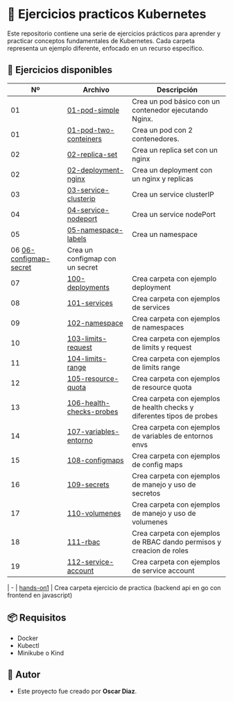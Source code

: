# 📄 Ejercicios practicos Kubernetes

Este repositorio contiene una serie de ejercicios prácticos para aprender y practicar conceptos fundamentales de Kubernetes. Cada carpeta representa un ejemplo diferente, enfocado en un recurso específico.

## 📂 Ejercicios disponibles

| Nº | Archivo | Descripción |
|----|---------|-------------|
| 01 | [01-pod-simple](./01-pod-simple/) | Crea un pod básico con un contenedor ejecutando Nginx.
| 01 | [01-pod-two-conteiners](./01-pod-two-conteiners/) | Crea un pod con 2 contenedores.
| 02 | [02-replica-set](./02-replica-set/) | Crea un replica set con un nginx
| 02 | [02-deployment-nginx](./02-deployment-nginx/) | Crea un deployment con un nginx y replicas
| 03 | [03-service-clusterip](./03-service-clusterip/) | Crea un service clusterIP
| 04 | [04-service-nodeport](./04-service-nodeport/) | Crea un service nodePort
| 05 | [05-namespace-labels](./05-namespace-labels/) | Crea un namespace
| 06 [06-configmap-secret](./06-configmap-secret/) | Crea un configmap con un secret
| 07 | [100-deployments](./100-deployments/) | Crea carpeta con ejemplo deployment
| 08 | [101-services](./101-services/) | Crea carpeta con ejemplos de  services
| 09 | [102-namespace](./102-namespaces/) | Crea carpeta con ejemplos de  namespaces
| 10 | [103-limits-request](./103-limits-request/) | Crea carpeta con ejemplos de limits y request
| 11 | [104-limits-range](./104-limits-range/) | Crea carpeta con ejemplos de limits range
| 12 | [105-resource-quota](./105-resource-quota/) | Crea carpeta con ejemplos de resource quota
| 13 | [106-health-checks-probes](./106-health-checks-probes/) | Crea carpeta con ejemplos de health checks y diferentes tipos de probes
| 14 | [107-variables-entorno](./107-variables-entorno/) | Crea carpeta con ejemplos de variables de entornos envs
| 15 | [108-configmaps](./108-configmaps/) | Crea carpeta con ejemplos de config maps
| 16 | [109-secrets](./109-secrets/) | Crea carpeta con ejemplos de manejo y uso de secretos
| 17 | [110-volumenes](./110-volumenes/) | Crea carpeta con ejemplos de manejo y uso de volumenes
| 18 | [111-rbac](./111-rbac/) | Crea carpeta con ejemplos de RBAC dando permisos y creacion de roles
| 19 | [112-service-account](./112-service-account/) | Crea carpeta con ejemplos de service account

| - | [hands-on1](./hands-on1/) | Crea carpeta ejercicio de practica (backend api en go con frontend en javascript)

## 📦 Requisitos

- Docker
- Kubectl
- Minikube o Kind


## 🙌 Autor

- Este proyecto fue creado por **Oscar Diaz**.